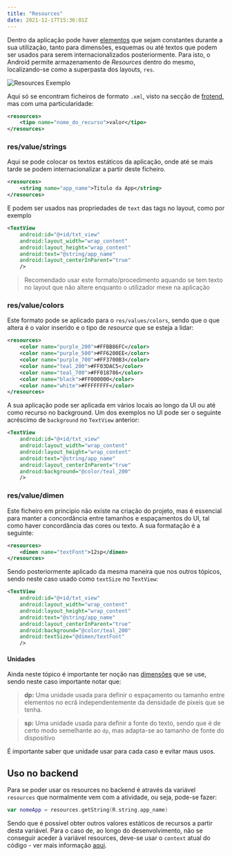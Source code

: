 ```yaml
---
title: "Resources"
date: 2021-12-17T15:36:01Z
---
```


Dentro da aplicação pode haver [elementos](https://developer.android.com/guide/topics/resources/providing-resources) que sejam constantes durante a sua utilização, tanto para dimensões, esquemas ou até textos que podem ser usados para serem internacionalizados posteriormente.
Para isto, o Android permite armazenamento de *Resources* dentro do mesmo, localizando-se como a superpasta dos layouts, `res`.

![Resources Exemplo](../images/resources_exemplo.png)

Aqui só se encontram ficheiros de formato `.xml`, visto na secção de [frotend](../xml), mas com uma particularidade:

```xml
<resources>
    <tipo name="nome_do_recurso">valor</tipo>
</resources>
```

### res/value/strings
Aqui se pode colocar os textos estáticos da aplicação, onde até se mais tarde se podem internacionalizar a partir deste ficheiro.
```xml
<resources>
    <string name="app_name">Titulo da App</string>
</resources>
```

E podem ser usados nas propriedades de `text` das tags no layout, como por exemplo

```xml
<TextView
    android:id="@+id/txt_view"
    android:layout_width="wrap_content"
    android:layout_height="wrap_content"
    android:text="@string/app_name"
    android:layout_centerInParent="true"
    />
```

> Recomendado usar este formato/procedimento aquando se tem texto no layout que não altere enquanto o utilizador mexe na aplicação

### res/value/colors
Este formato pode se aplicado para o `res/values/colors`, sendo que o que altera é o valor inserido e o tipo de *resource* que se esteja a lidar:

```xml
<resources>
    <color name="purple_200">#FFBB86FC</color>
    <color name="purple_500">#FF6200EE</color>
    <color name="purple_700">#FF3700B3</color>
    <color name="teal_200">#FF03DAC5</color>
    <color name="teal_700">#FF018786</color>
    <color name="black">#FF000000</color>
    <color name="white">#FFFFFFFF</color>
</resources>
```

A sua aplicação pode ser aplicada em vários locais ao longo da UI ou até como recurso no background.
Um dos exemplos no UI pode ser o seguinte acréscimo de `background` no `TextView` anterior:

```xml
<TextView
    android:id="@+id/txt_view"
    android:layout_width="wrap_content"
    android:layout_height="wrap_content"
    android:text="@string/app_name"
    android:layout_centerInParent="true"
    android:background="@color/teal_200"
    />
```



### res/value/dimen
Este ficheiro em principio não existe na criação do projeto, mas é essencial para manter a concordância entre tamanhos e espaçamentos do UI, tal como haver concordância das cores ou texto.
A sua formatação é a seguinte:
```xml
<resources>
    <dimen name="textFont">12sp</dimen>
</resources>
```

Sendo posteriormente aplicado da mesma maneira que nos outros tópicos, sendo neste caso usado como `textSize` no `TextView`:
```xml
<TextView
    android:id="@+id/txt_view"
    android:layout_width="wrap_content"
    android:layout_height="wrap_content"
    android:text="@string/app_name"
    android:layout_centerInParent="true"
    android:background="@color/teal_200"
    android:textSize="@dimen/textFont"
    />
```

#### Unidades
Ainda neste tópico é importante ter noção nas [dimensões](https://developer.android.com/guide/topics/resources/more-resources#Dimension) que se use, sendo neste caso importante notar que:

> **dp:** Uma unidade usada para definir o espaçamento ou tamanho entre elementos no ecrã independentemente da densidade de pixeis que se tenha. 

> **sp:** Uma unidade usada para definir a fonte do texto, sendo que é de certo modo semelhante ao `dp`, mas adapta-se ao tamanho de fonte do dispositivo

É importante saber que unidade usar para cada caso e evitar maus usos.

## Uso no backend
Para se poder usar os resources no backend é através da variável `resources` que normalmente vem com a atividade, ou seja, pode-se fazer:

```kotlin
var nomeApp = resources.getString(R.string.app_name)
```

Sendo que é possível obter outros valores estáticos de recursos a partir desta variável.
Para o caso de, ao longo do desenvolvimento, não se conseguir aceder à variável resources, deve-se usar o `context` atual do código - ver mais informação [aqui](https://developer.android.com/reference/kotlin/android/content/res/Resources).